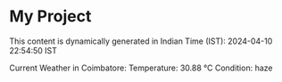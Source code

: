 # My Project

This content is dynamically generated in Indian Time (IST): 2024-04-10 22:54:50 IST


Current Weather in Coimbatore:
Temperature: 30.88 °C
Condition: haze
